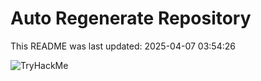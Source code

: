 # Auto Regenerate Repository

This README was last updated: 2025-04-07 03:54:26

 ![TryHackMe](https://tryhackme.com/badge/533634)